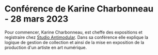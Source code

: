 # Conférence de Karine Charbonneau - 28 mars 2023

Pour commencer, Karine Charbonneau, est cheffe des expositions et registraire chez [Studio Antimodular](https://www.lozano-hemmer.com). Dans sa conférence elle explique la logique de gestion de collection et ainsi de la mise en exposition de la production d'un artiste en art numérique.

